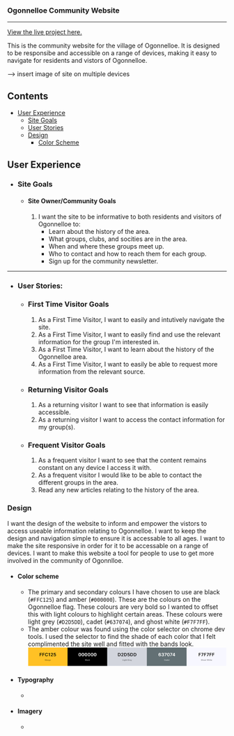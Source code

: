 ### Ogonnelloe Community Website
---
[View the live project here.](https://sean-meade.github.io/ogonnelloe-community-website/)

This is the community website for the village of Ogonnelloe. It is designed to be responsibe and accessible on a range of devices, making it easy to navigate for residents and vistors of Ogonnelloe.

--> insert image of site on multiple devices

## Contents 

 * [User Experience](#user-experience-(ux))
   - [Site Goals](#site-goals)
   - [User Stories](#user-stories)
   - [Design](#design)
     - [Color Scheme](#color-scheme)


## User Experience

- ### Site Goals
    - #### Site Owner/Community Goals
        1. I want the site to be informative to both residents and visitors of Ogonnelloe to:
            - Learn about the history of the area.
            - What groups, clubs, and socities are in the area.
            - When and where these groups meet up.
            - Who to contact and how to reach them for each group.
            - Sign up for the community newsletter.

---
- ### User Stories:
    - ### First Time Visitor Goals
        1. As a First Time Visitor, I want to easily and intutively navigate the site.
        2. As a First Time Visitor, I want to easily find and use the relevant information for the group I'm interested in.
        3. As a First Time Visitor, I want to learn about the history of the Ogonnelloe area.
        4. As a First Time Visitor, I want to easily be able to request more information from the relevant source.

    - ### Returning Visitor Goals
        1. As a returning visitor I want to see that information is easily accessible.
        2. As a returning visitor I want to access the contact information for my group(s).

    - ### Frequent Visitor Goals
        1. As a frequent visitor I want to see that the content remains constant on any device I access it with.
        2. As a frequent visitor I would like to be able to contact the different groups in the area.
        3. Read any new articles relating to the history of the area.

### Design

I want the design of the website to inform and empower the vistors to access useable information relating to Ogonnelloe. I want to keep the design and navigation simple to ensure it is accessable to all ages. I want to make the site responsive in order for it to be accessable on a range of devices. I want to make this website a tool for people to use to get more involved in the community of Ogonnlloe. 

  - #### Color scheme
    - The primary and secondary colours I have chosen to use are black (`#FFC125`) and amber (`#000000`). These are the colours on the Ogonnelloe flag. These colours are very bold so I wanted to offset this with light colours to highlight certain areas. These colours were light grey (`#D2D5DD`), cadet (`#637074`), and ghost white (`#F7F7FF`).
    - The amber colour was found using the color selector on chrome dev tools. I used the selector to find the shade of each color that I felt complimented the site well and fitted with the bands look.![alt text](assets/images/readme-imgs/colour-pallette.png)

  * #### Typography
     *  

  * #### Imagery
     *  

  

